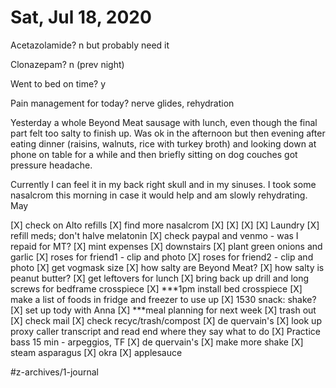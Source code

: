 # Sat, Jul 18, 2020
Acetazolamide? n but probably need it

Clonazepam? n
(prev night)

Went to bed on time? y

Pain management for today? nerve glides, rehydration


Yesterday a whole Beyond Meat sausage with lunch, even though the final part felt too salty to finish up. Was ok in the afternoon but then evening after eating dinner (raisins, walnuts, rice with turkey broth) and looking down at phone on table for a while and then briefly sitting on dog couches got pressure headache. 

Currently I can feel it in my back right skull and in my sinuses. I took some nasalcrom this morning in case it would help and am slowly rehydrating. May 


[X] check on Alto refills
[X] find more nasalcrom
[X] [X] [X] [X] Laundry
[X] refill meds; don't halve melatonin
[X] check paypal and venmo - was I repaid for MT?
[X] mint expenses
[X] downstairs
	[X] plant green onions and garlic
	[X] roses for friend1 - clip and photo
	[X] roses for friend2 - clip and photo
	[X] get vogmask size
	[X] how salty are Beyond Meat?
	[X] how salty is peanut butter?
	[X] get leftovers for lunch
	[X] bring back up drill and long screws for bedframe crosspiece
[X] ***1pm install bed crosspiece
[X] make a list of foods in fridge and freezer to use up
[X] 1530 snack: shake?
[X] set up tody with Anna
[X] ***meal planning for next week
[X] trash out
[X] check mail
[X] check recyc/trash/compost
[X] de quervain's
[X] look up proxy caller transcript and read end where they say what to do
[X] Practice bass 15 min - arpeggios, TF
[X] de quervain's
	[X] make more shake
	[X] steam asparagus
	[X] okra
	[X] applesauce

#z-archives/1-journal